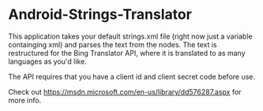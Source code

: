 # Android-Strings-Translator

This application takes your default strings.xml file (right now just a variable containging xml) and parses the text from the nodes.
The text is restructured for the Bing Translator API, where it is translated to as many languages as you'd like.

The API requires that you have a client id and client secret code before use.


Check out https://msdn.microsoft.com/en-us/library/dd576287.aspx for more info.